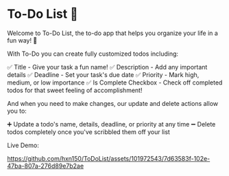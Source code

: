 # To-Do List 📝

Welcome to To-Do List, the to-do app that helps you organize your life in a fun way! 🎨

With To-Do you can create fully customized todos including:

✅ Title - Give your task a fun name!
✅ Description - Add any important details
✅ Deadline - Set your task's due date
✅ Priority - Mark high, medium, or low importance
✅ Is Complete Checkbox - Check off completed todos for that sweet feeling of accomplishment!

And when you need to make changes, our update and delete actions allow you to:

➕ Update a todo's name, details, deadline, or priority at any time
➖ Delete todos completely once you've scribbled them off your list

Live Demo:

https://github.com/hxn150/ToDoList/assets/101972543/7d63583f-102e-47ba-807a-276d89e7b2ae

